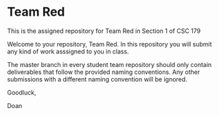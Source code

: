 # Team Red
This is the assigned repository for Team Red in Section 1 of CSC 179

Welcome to your repository, Team Red. In this repository you will submit any kind of work asssigned to you in class.

The master branch in every student team repository should only contain deliverables that follow the provided naming conventions. Any other submissions with a different naming convention will be ignored.

Goodluck,

Doan

